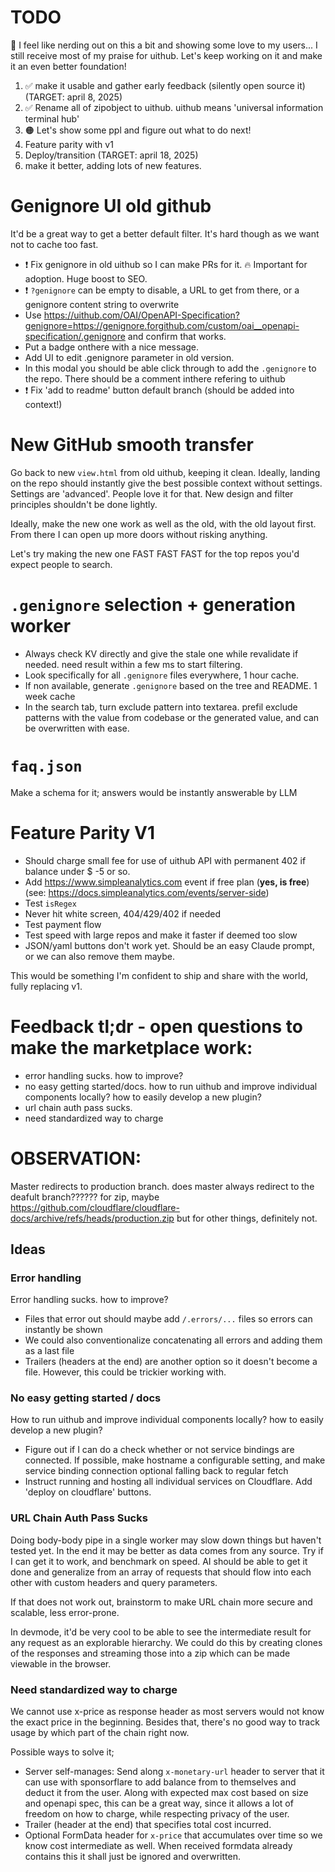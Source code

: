 # TODO

🤔 I feel like nerding out on this a bit and showing some love to my users... I still receive most of my praise for uithub. Let's keep working on it and make it an even better foundation!

1. ✅ make it usable and gather early feedback (silently open source it) (TARGET: april 8, 2025)
2. ✅ Rename all of zipobject to uithub. uithub means 'universal information terminal hub'
3. 🟠 Let's show some ppl and figure out what to do next!
4. Feature parity with v1
5. Deploy/transition (TARGET: april 18, 2025)
6. make it better, adding lots of new features.

# Genignore UI old github

It'd be a great way to get a better default filter. It's hard though as we want not to cache too fast.

- ❗️ Fix genignore in old uithub so I can make PRs for it. 🔥 Important for adoption. Huge boost to SEO.
- ❗️ `?genignore` can be empty to disable, a URL to get from there, or a genignore content string to overwrite
- Use https://uithub.com/OAI/OpenAPI-Specification?genignore=https://genignore.forgithub.com/custom/oai__openapi-specification/.genignore and confirm that works.
- Put a badge onthere with a nice message.
- Add UI to edit .genignore parameter in old version.
- In this modal you should be able click through to add the `.genignore` to the repo. There should be a comment inthere refering to uithub
- ❗️ Fix 'add to readme' button default branch (should be added into context!)

# New GitHub smooth transfer

Go back to new `view.html` from old uithub, keeping it clean. Ideally, landing on the repo should instantly give the best possible context without settings. Settings are 'advanced'. People love it for that. New design and filter principles shouldn't be done lightly.

Ideally, make the new one work as well as the old, with the old layout first. From there I can open up more doors without risking anything.

Let's try making the new one FAST FAST FAST for the top repos you'd expect people to search.

# `.genignore` selection + generation worker

- Always check KV directly and give the stale one while revalidate if needed. need result within a few ms to start filtering.
- Look specifically for all `.genignore` files everywhere, 1 hour cache.
- If non available, generate `.genignore` based on the tree and README. 1 week cache
- In the search tab, turn exclude pattern into textarea. prefil exclude patterns with the value from codebase or the generated value, and can be overwritten with ease.

# `faq.json`

Make a schema for it; answers would be instantly answerable by LLM

# Feature Parity V1

- Should charge small fee for use of uithub API with permanent 402 if balance under $ -5 or so.
- Add https://www.simpleanalytics.com event if free plan (**yes, is free**) (see: https://docs.simpleanalytics.com/events/server-side)
- Test `isRegex`
- Never hit white screen, 404/429/402 if needed
- Test payment flow
- Test speed with large repos and make it faster if deemed too slow
- JSON/yaml buttons don't work yet. Should be an easy Claude prompt, or we can also remove them maybe.

This would be something I'm confident to ship and share with the world, fully replacing v1.

# Feedback tl;dr - open questions to make the marketplace work:

- error handling sucks. how to improve?
- no easy getting started/docs. how to run uithub and improve individual components locally? how to easily develop a new plugin?
- url chain auth pass sucks.
- need standardized way to charge

# OBSERVATION:

Master redirects to production branch. does master always redirect to the deafult branch?????? for zip, maybe https://github.com/cloudflare/cloudflare-docs/archive/refs/heads/production.zip but for other things, definitely not.

## Ideas

### Error handling

Error handling sucks. how to improve?

- Files that error out should maybe add `/.errors/...` files so errors can instantly be shown
- We could also conventionalize concatenating all errors and adding them as a last file
- Trailers (headers at the end) are another option so it doesn't become a file. However, this could be trickier working with.

### No easy getting started / docs

How to run uithub and improve individual components locally? how to easily develop a new plugin?

- Figure out if I can do a check whether or not service bindings are connected. If possible, make hostname a configurable setting, and make service binding connection optional falling back to regular fetch
- Instruct running and hosting all individual services on Cloudflare. Add 'deploy on cloudflare' buttons.

### URL Chain Auth Pass Sucks

Doing body-body pipe in a single worker may slow down things but haven't tested yet. In the end it may be better as data comes from any source. Try if I can get it to work, and benchmark on speed. AI should be able to get it done and generalize from an array of requests that should flow into each other with custom headers and query parameters.

If that does not work out, brainstorm to make URL chain more secure and scalable, less error-prone.

In devmode, it'd be very cool to be able to see the intermediate result for any request as an explorable hierarchy. We could do this by creating clones of the responses and streaming those into a zip which can be made viewable in the browser.

### Need standardized way to charge

We cannot use x-price as response header as most servers would not know the exact price in the beginning. Besides that, there's no good way to track usage by which part of the chain right now.

Possible ways to solve it;

- Server self-manages: Send along `x-monetary-url` header to server that it can use with sponsorflare to add balance from to themselves and deduct it from the user. Along with expected max cost based on size and openapi spec, this can be a great way, since it allows a lot of freedom on how to charge, while respecting privacy of the user.
- Trailer (header at the end) that specifies total cost incurred.
- Optional FormData header for `x-price` that accumulates over time so we know cost intermediate as well. When received formdata already contains this it shall just be ignored and overwritten.
